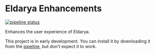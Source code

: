# Eldarya Enhancements

[![pipeline status](https://gitlab.com/NatoBoram/eldarya-enhancements/badges/master/pipeline.svg)](https://gitlab.com/NatoBoram/eldarya-enhancements/-/commits/master)

Enhances the user experience of Eldarya.

This project is in early development. You can install it by downloading it from
the [pipeline](https://gitlab.com/NatoBoram/eldarya-enhancements/-/pipelines),
but don't expect it to work.
